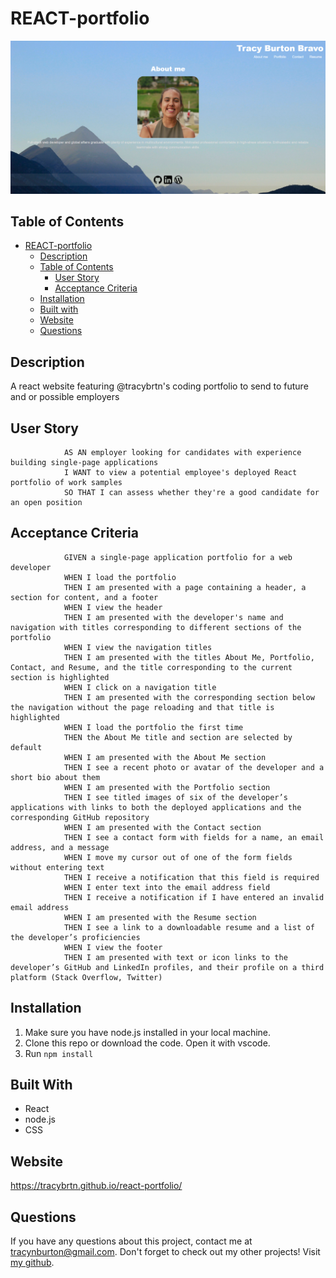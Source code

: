 # REACT-portfolio

![Final version of website](https://github.com/tracybrtn/react-portfolio/blob/8621fc3d92652bf17a97988a71bfa2acb6caa658/src/assets/images/deployed-website.png)

## Table of Contents

- [REACT-portfolio](#REACT-portfolio)
  - [Description](#description)
  - [Table of Contents](#table-of-contents)
    - [User Story](#user-story)
    - [Acceptance Criteria](#acceptance-criteria)
  - [Installation](#installation)
  - [Built with](#built-with)
  - [Website](#website)
  - [Questions](#questions)

## Description

A react website featuring @tracybrtn's coding portfolio to send to future and or possible employers

## User Story

                AS AN employer looking for candidates with experience building single-page applications
                I WANT to view a potential employee's deployed React portfolio of work samples
                SO THAT I can assess whether they're a good candidate for an open position

## Acceptance Criteria

                GIVEN a single-page application portfolio for a web developer
                WHEN I load the portfolio
                THEN I am presented with a page containing a header, a section for content, and a footer
                WHEN I view the header
                THEN I am presented with the developer's name and navigation with titles corresponding to different sections of the portfolio
                WHEN I view the navigation titles
                THEN I am presented with the titles About Me, Portfolio, Contact, and Resume, and the title corresponding to the current section is highlighted
                WHEN I click on a navigation title
                THEN I am presented with the corresponding section below the navigation without the page reloading and that title is highlighted
                WHEN I load the portfolio the first time
                THEN the About Me title and section are selected by default
                WHEN I am presented with the About Me section
                THEN I see a recent photo or avatar of the developer and a short bio about them
                WHEN I am presented with the Portfolio section
                THEN I see titled images of six of the developer’s applications with links to both the deployed applications and the corresponding GitHub repository
                WHEN I am presented with the Contact section
                THEN I see a contact form with fields for a name, an email address, and a message
                WHEN I move my cursor out of one of the form fields without entering text
                THEN I receive a notification that this field is required
                WHEN I enter text into the email address field
                THEN I receive a notification if I have entered an invalid email address
                WHEN I am presented with the Resume section
                THEN I see a link to a downloadable resume and a list of the developer’s proficiencies
                WHEN I view the footer
                THEN I am presented with text or icon links to the developer’s GitHub and LinkedIn profiles, and their profile on a third platform (Stack Overflow, Twitter) 
                
## Installation

1. Make sure you have node.js installed in your local machine.
2. Clone this repo or download the code. Open it with vscode.
3. Run `npm install`

## Built With
- React
- node.js
- CSS

## Website

https://tracybrtn.github.io/react-portfolio/

## Questions

If you have any questions about this project, contact me at tracynburton@gmail.com.
Don't forget to check out my other projects! Visit [my github](https://github.com/tracybrtn).
